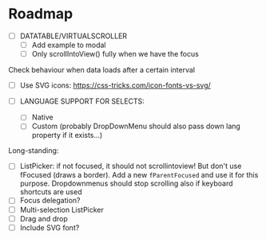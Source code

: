 # Roadmap

- [ ] DATATABLE/VIRTUALSCROLLER
  - [ ] Add example to modal
  - [ ] Only scrollIntoView() fully when we have the focus

Check behaviour when data loads after a certain interval

- [ ] Use SVG icons: https://css-tricks.com/icon-fonts-vs-svg/

- [ ] LANGUAGE SUPPORT FOR SELECTS:
  - [ ] Native
  - [ ] Custom (probably DropDownMenu should also pass down lang property if it exists...)

Long-standing:
- [ ] ListPicker: if not focused, it should not scrollintoview! But don't use fFocused (draws a border). Add a new `fParentFocused` and use it for this purpose. Dropdownmenus should stop scrolling also if keyboard shortcuts are used
- [ ] Focus delegation?
- [ ] Multi-selection ListPicker
- [ ] Drag and drop
- [ ] Include SVG font?
